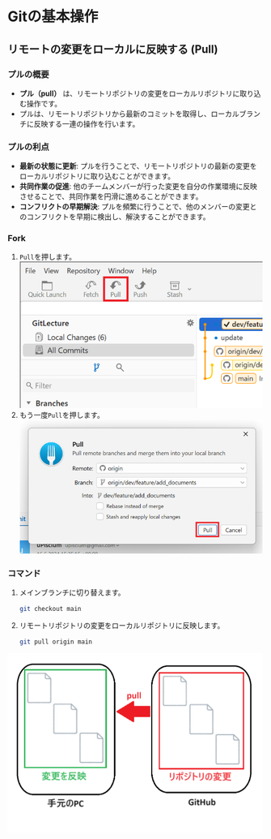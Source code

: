 # Gitの基本操作
## リモートの変更をローカルに反映する (Pull)
### プルの概要
- **プル（pull）** は、リモートリポジトリの変更をローカルリポジトリに取り込む操作です。
- プルは、リモートリポジトリから最新のコミットを取得し、ローカルブランチに反映する一連の操作を行います。

### プルの利点
- **最新の状態に更新**: プルを行うことで、リモートリポジトリの最新の変更をローカルリポジトリに取り込むことができます。
- **共同作業の促進**: 他のチームメンバーが行った変更を自分の作業環境に反映させることで、共同作業を円滑に進めることができます。
- **コンフリクトの早期解決**: プルを頻繁に行うことで、他のメンバーの変更とのコンフリクトを早期に検出し、解決することができます。

### Fork
1. `Pull`を押します。
![Fork-pull](./images/fork/pull.png)
2. もう一度`Pull`を押します。
![Fork-pull](./images/fork/pull2.png)

### コマンド
1. メインブランチに切り替えます。
    ```sh
    git checkout main
    ```
2. リモートリポジトリの変更をローカルリポジトリに反映します。
    ```sh
    git pull origin main
    ```
![Pull](./images/pull.png)